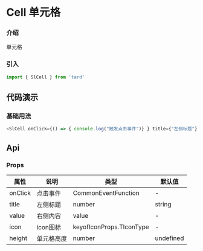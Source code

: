 # Cell 单元格
### 介绍
单元格
### 引入
```js
import { SlCell } from 'tard'
```
## 代码演示
### 基础用法
```js
<SlCell onClick={() => { console.log("触发点击事件")} } title={"左侧标题"} value={"右侧内容"}/>
```

## Api
### Props
|  属性   | 说明  | 类型 | 默认值 |
|  ----  | ----  | ---- | ---- |
| onClick | 点击事件 | CommonEventFunction | - |
| title | 左侧标题 | number|string | - |
| value | 右侧内容 | value | - |
| icon | icon图标 | keyofIconProps.TIconType | - |
| height | 单元格高度 | number|undefined | - |
